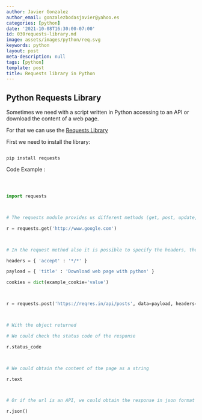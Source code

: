 ```yaml
---
author: Javier Gonzalez
author_email: gonzalezbodasjavier@yahoo.es
categories: [python]
date: '2021-10-08T16:30:00-07:00'
id: 030requests-library.md
image: assets/images/python/req.svg
keywords: python
layout: post
meta-description: null
tags: [python]
template: post
title: Requests library in Python
---
```




## Python Requests Library



Sometimes we need with a script written in Python accessing to an API or download the content of a web page.



For that we can use the [Requests Library](https://docs.python-requests.org/en/latest)



First we need to install the library:



```console

pip install requests

```



Code Example : 



```python



import requests



# The requests module provides us different methods (get, post, update, delete)

r = requests.get('http://www.google.com')



# In the request method also it is possible to specify the headers, the cookies and the data sent

headers = { 'accept' : '*/*' }

payload = { 'title' : 'Download web page with python' }

cookies = dict(example_cookie='value')



r = requests.post('https://reqres.in/api/posts', data=payload, headers=headers, cookies=cookies)



# With the object returned 

# We could check the status code of the response

r.status_code



# We could obtain the content of the page as a string

r.text



# Or if the url is an API, we could obtain the response in json format

r.json()





```
